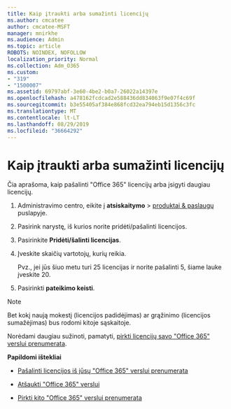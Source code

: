 ```yaml
---
title: Kaip įtraukti arba sumažinti licencijų
ms.author: cmcatee
author: cmcatee-MSFT
manager: mnirkhe
ms.audience: Admin
ms.topic: article
ROBOTS: NOINDEX, NOFOLLOW
localization_priority: Normal
ms.collection: Adm_O365
ms.custom:
- "319"
- "1500007"
ms.assetid: 69797abf-3e60-4be2-b0a7-26022a14397e
ms.openlocfilehash: a478162fcdcad2e588436dd834063f9e07f4c69f
ms.sourcegitcommit: b3e55405af384e868fcd32ea794eb15d1356c3fc
ms.translationtype: MT
ms.contentlocale: lt-LT
ms.lasthandoff: 08/29/2019
ms.locfileid: "36664292"
---
```

# <a name="how-to-add-or-reduce-licenses"></a>Kaip įtraukti arba sumažinti licencijų

Čia aprašoma, kaip pašalinti "Office 365" licencijų arba įsigyti daugiau licencijų.
  
1. Administravimo centro, eikite į **atsiskaitymo** \> [produktai & paslaugų](https://go.microsoft.com/fwlink/p/?linkid=842054) puslapyje.

2. Pasirink narystę, iš kurios norite pridėti/pašalinti licencijos.

3. Pasirinkite **Pridėti/šalinti licencijas**.

4. Įveskite skaičių vartotojų, kurių reikia.

    Pvz., jei jūs šiuo metu turi 25 licencijas ir norite pašalinti 5, šiame lauke įveskite 20.

5. Pasirinkti **pateikimo keisti**.

> [!NOTE]
> Bet kokį naują mokestį (licencijos padidėjimas) ar grąžinimo (licencijos sumažėjimas) bus rodomi kitoje sąskaitoje.

Norėdami daugiau sužinoti, pamatyti, [pirkti licencijų savo "Office 365" verslui prenumerata](https://docs.microsoft.com/office365/admin/subscriptions-and-billing/buy-licenses).

 **Papildomi ištekliai**
  
- [Pašalinti licencijos iš jūsų "Office 365" verslui prenumerata](https://docs.microsoft.com/office365/admin/subscriptions-and-billing/remove-licenses-from-subscription)

- [Atšaukti "Office 365" verslui](https://docs.microsoft.com/office365/admin/subscriptions-and-billing/cancel-your-subscription)

- [Pirkti kito "Office 365" verslui prenumerata](https://docs.microsoft.com/office365/admin/subscriptions-and-billing/buy-another-subscription)